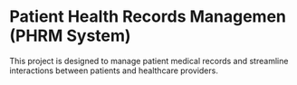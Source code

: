 #  Patient Health Records Managemen (PHRM System)

 This project is designed to manage patient medical records and streamline interactions between patients and healthcare providers.
